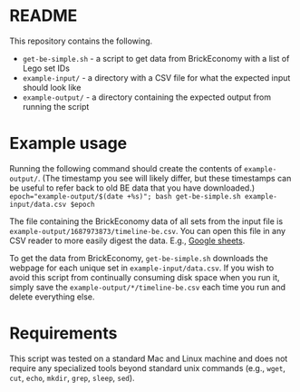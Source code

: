 # README

This repository contains the following.
- `get-be-simple.sh` - a script to get data from BrickEconomy with a list of Lego set IDs
- `example-input/` - a directory with a CSV file for what the expected input should look like
- `example-output/` - a directory containing the expected output from running the script

# Example usage

Running the following command should create the contents of `example-output/`. (The timestamp you see will likely differ, but these timestamps can be useful to refer back to old BE data that you have downloaded.)
`epoch="example-output/$(date +%s)"; bash get-be-simple.sh example-input/data.csv $epoch`

The file containing the BrickEconomy data of all sets from the input file is `example-output/1687973873/timeline-be.csv`. You can open this file in any CSV reader to more easily digest the data. E.g., [Google sheets](https://docs.google.com/spreadsheets/d/1WtsMAJDHcxTdCnoeWViDsxjRuaVCgKQEw21Xl-yB8mg).

To get the data from BrickEconomy, `get-be-simple.sh` downloads the webpage for each unique set in `example-input/data.csv`. If you wish to avoid this script from continually consuming disk space when you run it, simply save the `example-output/*/timeline-be.csv` each time you run and delete everything else.

# Requirements

This script was tested on a standard Mac and Linux machine and does not require any specialized tools beyond standard unix commands (e.g., `wget`, `cut`, `echo`, `mkdir`, `grep`, `sleep`, `sed`).
